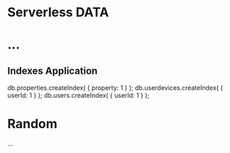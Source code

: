 # Serverless DATA

# ...

## Indexes Application
db.properties.createIndex( { property: 1 } );
db.userdevices.createIndex( { userId: 1 } );
db.users.createIndex( { userId: 1 } );

# Random
...
